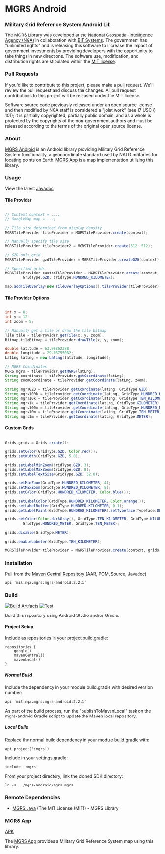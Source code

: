 # MGRS Android

### Military Grid Reference System Android Lib ####

The MGRS Library was developed at the [National Geospatial-Intelligence Agency (NGA)](http://www.nga.mil/) in collaboration with [BIT Systems](https://www.caci.com/bit-systems/). The government has "unlimited rights" and is releasing this software to increase the impact of government investments by providing developers with the opportunity to take things in new directions. The software use, modification, and distribution rights are stipulated within the [MIT license](http://choosealicense.com/licenses/mit/).

### Pull Requests ###
If you'd like to contribute to this project, please make a pull request. We'll review the pull request and discuss the changes. All pull request contributions to this project will be released under the MIT license.

Software source code previously released under an open source license and then modified by NGA staff is considered a "joint work" (see 17 USC § 101); it is partially copyrighted, partially public domain, and as a whole is protected by the copyrights of the non-government authors and must be released according to the terms of the original open source license.

### About ###

[MGRS Android](http://ngageoint.github.io/mgrs-android/) is an Android library providing Military Grid Reference System functionality, a geocoordinate standard used by NATO militaries for locating points on Earth.  [MGRS App](https://github.com/ngageoint/mgrs-android/tree/master/app) is a map implementation utilizing this library.

### Usage ###

View the latest [Javadoc](http://ngageoint.github.io/mgrs-android/docs/api/)

#### Tile Provider ####

```java

// Context context = ...;
// GoogleMap map = ...;

// Tile size determined from display density
MGRSTileProvider tileProvider = MGRSTileProvider.create(context);

// Manually specify tile size
MGRSTileProvider tileProvider2 = MGRSTileProvider.create(512, 512);

// GZD only grid
MGRSTileProvider gzdTileProvider = MGRSTileProvider.createGZD(context);

// Specified grids
MGRSTileProvider customTileProvider = MGRSTileProvider.create(context,
        GridType.GZD, GridType.HUNDRED_KILOMETER);

map.addTileOverlay(new TileOverlayOptions().tileProvider(tileProvider));

```

#### Tile Provider Options ####

```java

int x = 8;
int y = 12;
int zoom = 5;

// Manually get a tile or draw the tile bitmap
Tile tile = tileProvider.getTile(x, y, zoom);
Bitmap tileBitmap = tileProvider.drawTile(x, y, zoom);

double latitude = 63.98862388;
double longitude = 29.06755082;
LatLng latLng = new LatLng(latitude, longitude);

// MGRS Coordinates
MGRS mgrs = tileProvider.getMGRS(latLng);
String coordinate = tileProvider.getCoordinate(latLng);
String zoomCoordinate = tileProvider.getCoordinate(latLng, zoom);

String mgrsGZD = tileProvider.getCoordinate(latLng, GridType.GZD);
String mgrs100k = tileProvider.getCoordinate(latLng, GridType.HUNDRED_KILOMETER);
String mgrs10k = tileProvider.getCoordinate(latLng, GridType.TEN_KILOMETER);
String mgrs1k = tileProvider.getCoordinate(latLng, GridType.KILOMETER);
String mgrs100m = tileProvider.getCoordinate(latLng, GridType.HUNDRED_METER);
String mgrs10m = tileProvider.getCoordinate(latLng, GridType.TEN_METER);
String mgrs1m = tileProvider.getCoordinate(latLng, GridType.METER);

```

#### Custom Grids ####

```java

Grids grids = Grids.create();

grids.setColor(GridType.GZD, Color.red());
grids.setWidth(GridType.GZD, 5.0);

grids.setLabelMinZoom(GridType.GZD, 3);
grids.setLabelMaxZoom(GridType.GZD, 8);
grids.setLabelTextSize(GridType.GZD, 32.0);

grids.setMinZoom(GridType.HUNDRED_KILOMETER, 4);
grids.setMaxZoom(GridType.HUNDRED_KILOMETER, 8);
grids.setColor(GridType.HUNDRED_KILOMETER, Color.blue());

grids.setLabelColor(GridType.HUNDRED_KILOMETER, Color.orange());
grids.setLabelBuffer(GridType.HUNDRED_KILOMETER, 0.1);
grids.getLabelPaint(GridType.HUNDRED_KILOMETER).setTypeface(Typeface.DEFAULT_BOLD);

grids.setColor(Color.darkGray(), GridType.TEN_KILOMETER, GridType.KILOMETER,
        GridType.HUNDRED_METER, GridType.TEN_METER);

grids.disable(GridType.METER);

grids.enableLabeler(GridType.TEN_KILOMETER);

MGRSTileProvider tileProvider = MGRSTileProvider.create(context, grids);

```

### Installation ###

Pull from the [Maven Central Repository](http://search.maven.org/#artifactdetails|mil.nga.mgrs|mgrs-android|2.2.1|aar) (AAR, POM, Source, Javadoc)

    api 'mil.nga.mgrs:mgrs-android:2.2.1'

### Build ###

[![Build Artifacts](https://github.com/ngageoint/mgrs-android/workflows/Build%20Artifacts/badge.svg)](https://github.com/ngageoint/mgrs-android/actions/workflows/build-artifacts.yml)
[![Test](https://github.com/ngageoint/mgrs-android/workflows/Test/badge.svg)](https://github.com/ngageoint/mgrs-android/actions/workflows/test.yml)

Build this repository using Android Studio and/or Gradle.

#### Project Setup ####

Include as repositories in your project build.gradle:

    repositories {
        google()
        mavenCentral()
        mavenLocal()
    }

##### Normal Build #####

Include the dependency in your module build.gradle with desired version number:

    api 'mil.nga.mgrs:mgrs-android:2.2.1'

As part of the build process, run the "publishToMavenLocal" task on the mgrs-android Gradle script to update the Maven local repository.

##### Local Build #####

Replace the normal build dependency in your module build.gradle with:

    api project(':mgrs')

Include in your settings.gradle:

    include ':mgrs'

From your project directory, link the cloned SDK directory:

    ln -s ../mgrs-android/mgrs mgrs

### Remote Dependencies ###

* [MGRS Java](https://github.com/ngageoint/mgrs-java) (The MIT License (MIT)) - MGRS Library

### MGRS App ###

[APK](https://github.com/ngageoint/mgrs-android/releases/latest/download/mgrs.apk)

The [MGRS App](https://github.com/ngageoint/mgrs-android/tree/master/app) provides a Military Grid Reference System map using this library.
